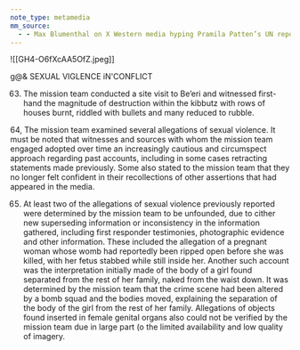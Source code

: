 ```yaml
---
note_type: metamedia
mm_source:
  - - Max Blumenthal on X Western media hyping Pramila Patten’s UN report as proof of “Hamas mass rape” left out a key section which -states many sources retracted testimony previously given to media -notes several “unfounded” assertions.md
---
```


![[GH4-O6fXcAA5OfZ.jpeg]]

g@& SEXUAL VIGLENCE iN'CONFLICT

63.  The mission team conducted a site visit to Be’eri and witnessed first-hand the magnitude
of destruction within the kibbutz with rows of houses burnt, riddled with bullets and many
reduced to rubble.

64, The mission team examined several allegations of sexual violence. It must be noted that
witnesses and sources with whom the mission team engaged adopted over time an increasingly
cautious and circumspect approach regarding past accounts, including in some cases retracting
statements made previously. Some also stated to the mission team that they no longer felt
confident in their recollections of other assertions that had appeared in the media.

65. At least two of the allegations of sexual violence previously reported were determined by
the mission team to be unfounded, due to cither new superseding information or inconsistency in
the information gathered, including first responder testimonies, photographic evidence and other
information. These included the allegation of a pregnant woman whose womb had reportedly
been ripped open before she was killed, with her fetus stabbed while still inside her. Another
such account was the interpretation initially made of the body of a girl found separated from the
rest of her family, naked from the waist down. It was determined by the mission team that the
crime scene had been altered by a bomb squad and the bodies moved, explaining the separation
of the body of the girl from the rest of her family. Allegations of objects found inserted in female
genital organs also could not be verified by the mission team due in large part (o the limited
availability and low quality of imagery.


